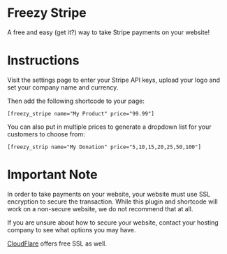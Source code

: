 # Freezy Stripe
A free and easy (get it?) way to take Stripe payments on your website!

# Instructions

Visit the settings page to enter your Stripe API keys, upload your logo and set your company name and currency.

Then add the following shortcode to your page:

`[freezy_stripe name="My Product" price="99.99"]`

You can also put in multiple prices to generate a dropdown list for your customers to choose from:

`[freezy_strip name="My Donation" price="5,10,15,20,25,50,100"]`

# Important Note

In order to take payments on your website, your website must use SSL encryption to secure the transaction.
While this plugin and shortcode will work on a non-secure website, we do not recommend that at all.

If you are unsure about how to secure your website, contact your hosting company to see what options you may have.

[CloudFlare](http://cloudflare.com) offers free SSL as well.